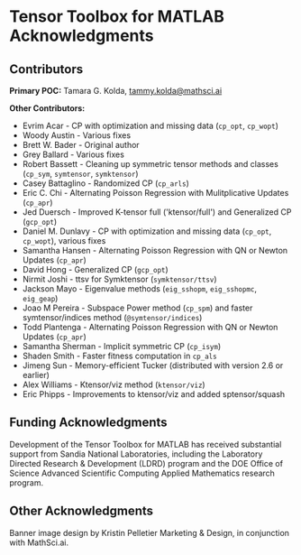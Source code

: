 # Tensor Toolbox for MATLAB Acknowledgments

## Contributors

**Primary POC:** Tamara G. Kolda, tammy.kolda@mathsci.ai

**Other Contributors:**
* Evrim Acar - CP with optimization and missing data (`cp_opt`, `cp_wopt`)
* Woody Austin - Various fixes
* Brett W. Bader - Original author
* Grey Ballard - Various fixes
* Robert Bassett - Cleaning up symmetric tensor methods and classes (`cp_sym`, `symtensor`, `symktensor`)
* Casey Battaglino - Randomized CP (`cp_arls`)
* Eric C. Chi - Alternating Poisson Regression with Mulitplicative Updates (`cp_apr`)
* Jed Duersch - Improved K-tensor full ('ktensor/full') and Generalized CP (`gcp_opt`)
* Daniel M. Dunlavy - CP with optimization and missing data (`cp_opt`, `cp_wopt`), various fixes
* Samantha Hansen - Alternating Poisson Regression with QN or Newton Updates (`cp_apr`)
* David Hong - Generalized CP (`gcp_opt`)
* Nirmit Joshi - ttsv for Symktensor (`symktensor/ttsv`)
* Jackson Mayo - Eigenvalue methods (`eig_sshopm`, `eig_sshopmc`, `eig_geap`)
* Joao M Pereira - Subspace Power method (`cp_spm`) and faster symtensor/indices method (`@symtensor/indices`)
* Todd Plantenga - Alternating Poisson Regression with QN or Newton Updates (`cp_apr`)
* Samantha Sherman - Implicit symmetric CP (`cp_isym`)
* Shaden Smith - Faster fitness computation in `cp_als`
* Jimeng Sun - Memory-efficient Tucker (distributed with version 2.6 or earlier)
* Alex Williams - Ktensor/viz method (`ktensor/viz`)
* Eric Phipps - Improvements to ktensor/viz and added sptensor/squash



## Funding Acknowledgments

Development of the Tensor Toolbox for MATLAB has received substantial support from
Sandia National Laboratories, including the Laboratory Directed Research & Development (LDRD) program
and the DOE Office of Science Advanced Scientific Computing Applied Mathematics research program.

## Other Acknowledgments

Banner image design by Kristin Pelletier Marketing & Design,
in conjunction with MathSci.ai.
